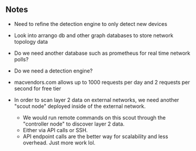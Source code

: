 ## Notes
- Need to refine the detection engine to only detect new devices
- Look into arrango db and other graph databases to store network topology data
- Do we need another database such as prometheus for real time network polls?
- Do we need a detection engine?
- macvendors.com allows up to 1000 requests per day and 2 requests per second for free tier

- In order to scan layer 2 data on external networks, we need another "scout node" deployed inside of the external network.
    - We would run remote commands on this scout through the "controller node" to discover layer 2 data.
    - Either via API calls or SSH.
    - API endpoint calls are the better way for scalability and less overhead. Just more work lol.




